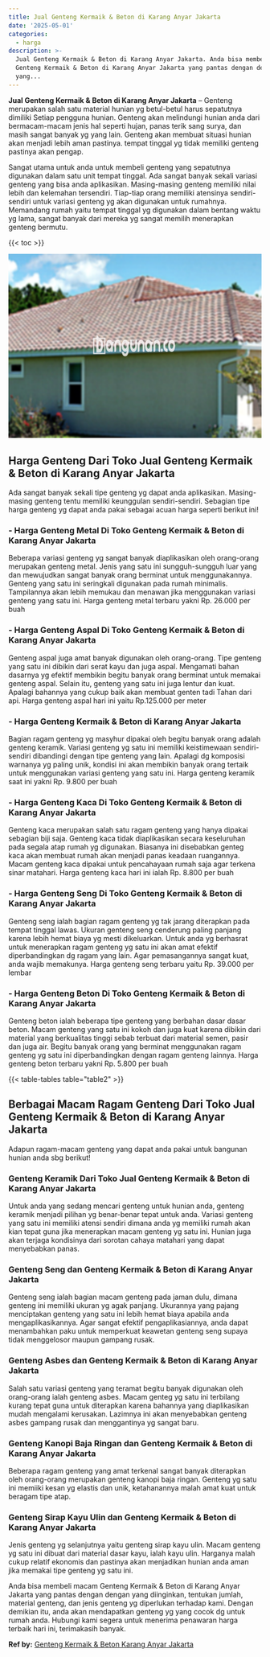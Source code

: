 ```yaml
---
title: Jual Genteng Kermaik & Beton di Karang Anyar Jakarta
date: '2025-05-01'
categories:
  - harga
description: >-
  Jual Genteng Kermaik & Beton di Karang Anyar Jakarta. Anda bisa membeli macam
  Genteng Kermaik & Beton di Karang Anyar Jakarta yang pantas dengan dengan
  yang...
---
```


**Jual Genteng Kermaik & Beton di Karang Anyar Jakarta** – Genteng merupakan salah satu material hunian yg betul-betul harus sepatutnya dimiliki Setiap pengguna hunian. Genteng akan melindungi hunian anda dari bermacam-macam jenis hal seperti hujan, panas terik sang surya, dan masih sangat banyak yg yang lain. Genteng akan membuat situasi hunian akan menjadi lebih aman pastinya. tempat tinggal yg tidak memiliki genteng pastinya akan pengap.

Sangat utama untuk anda untuk membeli genteng yang sepatutnya digunakan dalam satu unit tempat tinggal. Ada sangat banyak sekali variasi genteng yang bisa anda aplikasikan. Masing-masing genteng memiliki nilai lebih dan kelemahan tersendiri. Tiap-tiap orang memiliki atensinya sendiri-sendiri untuk variasi genteng yg akan digunakan untuk rumahnya. Memandang rumah yaitu tempat tinggal yg digunakan dalam bentang waktu yg lama, sangat banyak dari mereka yg sangat memilih menerapkan genteng bermutu.

{{< toc >}}

![Jual Genteng Kermaik & Beton di Karang Anyar Jakarta](/images/genteng-minimalis-murah16.png)

## Harga Genteng Dari Toko Jual Genteng Kermaik & Beton di Karang Anyar Jakarta

Ada sangat banyak sekali tipe genteng yg dapat anda aplikasikan. Masing-masing genteng tentu memiliki keunggulan sendiri-sendiri. Sebagian tipe harga genteng yg dapat anda pakai sebagai acuan harga seperti berikut ini!

### \- Harga Genteng Metal Di Toko Genteng Kermaik & Beton di Karang Anyar Jakarta

Beberapa variasi genteng yg sangat banyak diaplikasikan oleh orang-orang merupakan genteng metal. Jenis yang satu ini sungguh-sungguh luar yang dan mewujudkan sangat banyak orang berminat untuk menggunakannya. Genteng yang satu ini seringkali digunakan pada rumah minimalis. Tampilannya akan lebih memukau dan menawan jika menggunakan variasi genteng yang satu ini. Harga genteng metal terbaru yakni Rp. 26.000 per buah

### \- Harga Genteng Aspal Di Toko Genteng Kermaik & Beton di Karang Anyar Jakarta

Genteng aspal juga amat banyak digunakan oleh orang-orang. Tipe genteng yang satu ini dibikin dari serat kayu dan juga aspal. Mengamati bahan dasarnya yg efektif membikin begitu banyak orang berminat untuk memakai genteng aspal. Selain itu, genteng yang satu ini juga lentur dan kuat. Apalagi bahannya yang cukup baik akan membuat genten tadi Tahan dari api. Harga genteng aspal hari ini yaitu Rp.125.000 per meter

### \- Harga Genteng Kermaik & Beton di Karang Anyar Jakarta

Bagian ragam genteng yg masyhur dipakai oleh begitu banyak orang adalah genteng keramik. Variasi genteng yg satu ini memiliki keistimewaan sendiri-sendiri dibandingi dengan tipe genteng yang lain. Apalagi dg komposisi warnanya yg paling unik, kondisi ini akan membikin banyak orang tertaik untuk menggunakan variasi genteng yang satu ini. Harga genteng keramik saat ini yakni Rp. 9.800 per buah

### \- Harga Genteng Kaca Di Toko Genteng Kermaik & Beton di Karang Anyar Jakarta

Genteng kaca merupakan salah satu ragam genteng yang hanya dipakai sebagian biji saja. Genteng kaca tidak diaplikasikan secara keseluruhan pada segala atap rumah yg digunakan. Biasanya ini disebabkan genteg kaca akan membuat rumah akan menjadi panas keadaan ruangannya. Macam genteng kaca dipakai untuk pencahayaan rumah saja agar terkena sinar matahari. Harga genteng kaca hari ini ialah Rp. 8.800 per buah

### \- Harga Genteng Seng Di Toko Genteng Kermaik & Beton di Karang Anyar Jakarta

Genteng seng ialah bagian ragam genteng yg tak jarang diterapkan pada tempat tinggal lawas. Ukuran genteng seng cenderung paling panjang karena lebih hemat biaya yg mesti dikeluarkan. Untuk anda yg berhasrat untuk menerapkan ragam genteng yg satu ini akan amat efektif diperbandingkan dg ragam yang lain. Agar pemasangannya sangat kuat, anda wajib memakunya. Harga genteng seng terbaru yaitu Rp. 39.000 per lembar

### \- Harga Genteng Beton Di Toko Genteng Kermaik & Beton di Karang Anyar Jakarta

Genteng beton ialah beberapa tipe genteng yang berbahan dasar dasar beton. Macam genteng yang satu ini kokoh dan juga kuat karena dibikin dari material yang berkualitas tinggi sebab terbuat dari material semen, pasir dan juga air. Begitu banyak orang yang berminat menggunakan ragam genteng yg satu ini diperbandingkan dengan ragam genteng lainnya. Harga genteng beton terbaru yakni Rp. 5.800 per buah

{{< table-tables table="table2" >}}

## Berbagai Macam Ragam Genteng Dari Toko Jual Genteng Kermaik & Beton di Karang Anyar Jakarta

Adapun ragam-macam genteng yang dapat anda pakai untuk bangunan hunian anda sbg berikut!

### Genteng Keramik Dari Toko Jual Genteng Kermaik & Beton di Karang Anyar Jakarta

Untuk anda yang sedang mencari genteng untuk hunian anda, genteng keramik menjadi pilihan yg benar-benar tepat untuk anda. Variasi genteng yang satu ini memiliki atensi sendiri dimana anda yg memiliki rumah akan kian tepat guna jika menerapkan macam genteng yg satu ini. Hunian juga akan terjaga kondisinya dari sorotan cahaya matahari yang dapat menyebabkan panas.

### Genteng Seng dan Genteng Kermaik & Beton di Karang Anyar Jakarta

Genteng seng ialah bagian macam genteng pada jaman dulu, dimana genteng ini memiliki ukuran yg agak panjang. Ukurannya yang pajang menciptakan genteng yang satu ini lebih hemat biaya apabila anda mengaplikasikannya. Agar sangat efektif pengaplikasiannya, anda dapat menambahkan paku untuk memperkuat keawetan genteng seng supaya tidak menggelosor maupun gampang rusak.

### Genteng Asbes dan Genteng Kermaik & Beton di Karang Anyar Jakarta

Salah satu variasi genteng yang teramat begitu banyak digunakan oleh orang-orang ialah genteng asbes. Macam genteg yg satu ini terbilang kurang tepat guna untuk diterapkan karena bahannya yang diaplikasikan mudah mengalami kerusakan. Lazimnya ini akan menyebabkan genteng asbes gampang rusak dan menggantinya yg sangat baru.

### Genteng Kanopi Baja Ringan dan Genteng Kermaik & Beton di Karang Anyar Jakarta

Beberapa ragam genteng yang amat terkenal sangat banyak diterapkan oleh orang-orang merupakan genteng kanopi baja ringan. Genteng yg satu ini memiiki kesan yg elastis dan unik, ketahanannya malah amat kuat untuk beragam tipe atap.

### Genteng Sirap Kayu Ulin dan Genteng Kermaik & Beton di Karang Anyar Jakarta

Jenis genteng yg selanjutnya yaitu genteng sirap kayu ulin. Macam genteng yg satu ini dibuat dari material dasar kayu, ialah kayu ulin. Harganya malah cukup relatif ekonomis dan pastinya akan menjadikan hunian anda aman jika memakai tipe genteng yg satu ini.

Anda bisa membeli macam Genteng Kermaik & Beton di Karang Anyar Jakarta yang pantas dengan dengan yang diinginkan, tentukan jumlah, material genteng, dan jenis genteng yg diperlukan terhadap kami. Dengan demikian itu, anda akan mendapatkan genteng yg yang cocok dg untuk rumah anda. Hubungi kami segera untuk menerima penawaran harga terbaik hari ini, terimakasih banyak.

**Ref by:**  [Genteng Kermaik & Beton  Karang Anyar Jakarta](https://id.wikipedia.org/wiki/Genteng)
